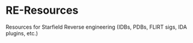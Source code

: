 # RE-Resources
Resources for Starfield Reverse engineering (IDBs, PDBs, FLIRT sigs, IDA plugins, etc.)
